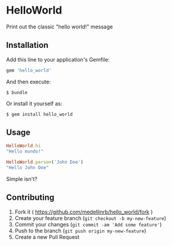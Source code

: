 # HelloWorld

Print out the classic "hello world!" message

## Installation

Add this line to your application's Gemfile:

```ruby
gem 'hello_world'
```

And then execute:

    $ bundle

Or install it yourself as:

    $ gem install hello_world

## Usage


```ruby
HelloWorld.hi
"Hello mundo!"
```

```ruby
HelloWorld.person('John Doe')
"Hello John Doe"
```
Simple isn't?

## Contributing

1. Fork it ( https://github.com/medellinrb/hello_world/fork )
2. Create your feature branch (`git checkout -b my-new-feature`)
3. Commit your changes (`git commit -am 'Add some feature'`)
4. Push to the branch (`git push origin my-new-feature`)
5. Create a new Pull Request
